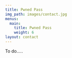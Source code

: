 ```yaml
---
title: Pwned Pass
img_path: images/contact.jpg
menus:
  main:
    title: Pwned Pass
    weight: 6
layout: contact
---
```


To do.....
